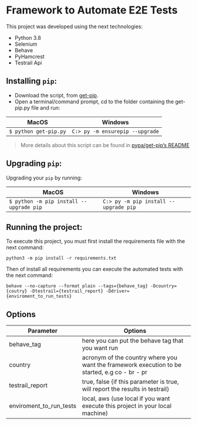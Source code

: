 # Framework to Automate E2E Tests #
This project was developed using the next technologies:
* Python 3.8
* Selenium
* Behave
* PyHamcrest
* Testrail Api

## Installing `pip`:

* Download the script, from [get-pip](https://bootstrap.pypa.io/get-pip.py).
* Open a terminal/command prompt, cd to the folder containing the get-pip.py file and run:

| MacOS | Windows |
| ------ | ------ |
| `$ python get-pip.py` | `C:> py -m ensurepip --upgrade` |

>More details about this script can be found in [pypa/get-pip’s README](https://github.com/pypa/get-pip)

## Upgrading `pip`:

Upgrading your `pip` by running:

| MacOS | Windows |
| ------ | ------ |
| `$ python -m pip install --upgrade pip` | `C:> py -m pip install --upgrade pip` |

## Running the project:

To execute this project, you must first install the requirements file with the next command:

`python3 -m pip install -r requirements.txt`

Then of install all requirements you can execute the automated tests with the next command:

`behave --no-capture --format plain --tags={behave_tag} -Dcountry={coutry} -Dtestrail={testrail_report} -Ddriver={enviroment_to_run_tests}`
## Options

| Parameter               | Options                                                                                                            |
|-------------------------|--------------------------------------------------------------------------------------------------------------------|
| behave_tag              | here you can put the behave tag that you want run                                                                  |
| country                 | acronym of the country where you want the framework execution to be started, e.g co - br - pr                      |
| testrail_report         | true, false {if this parameter is true, will report the results in testrail}                                       |
| enviroment_to_run_tests | local, aws (use local if you want execute this project in your local machine)                                      |
